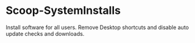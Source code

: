 # Scoop-SystemInstalls
Install software for all users. Remove Desktop shortcuts and disable auto update checks and downloads.
